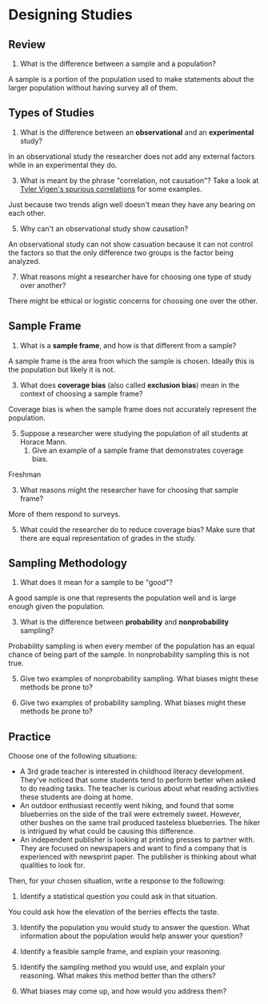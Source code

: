 # Designing Studies

## Review
1. What is the difference between a sample and a population?

A sample is a portion of the population used to make statements about the larger population without having survey all of them.

## Types of Studies
1. What is the difference between an **observational** and an **experimental** study?

In an observational study the researcher does not add any external factors while in an experimental they do.

3. What is meant by the phrase "correlation, not causation"? Take a look at [Tyler Vigen's spurious correlations](https://www.tylervigen.com/spurious-correlations) for some examples.

Just because two trends align well doesn't mean they have any bearing on each other.

5. Why can't an observational study show causation?

An observational study can not show casuation because it can not control the factors so that the only difference two groups is the factor being analyzed.

7. What reasons might a researcher have for choosing one type of study over another?

There might be ethical or logistic concerns for choosing one over the other.

## Sample Frame
1. What is a **sample frame**, and how is that different from a sample?

A sample frame is the area from which the sample is chosen. Ideally this is the population but likely it is not.

3. What does **coverage bias** (also called **exclusion bias**) mean in the context of choosing a sample frame?

Coverage bias is when the sample frame does not accurately represent the population.

5. Suppose a researcher were studying the population of all students at Horace Mann.
   1. Give an example of a sample frame that demonstrates coverage bias.

Freshman

   3. What reasons might the researcher have for choosing that sample frame?

More of them respond to surveys.

   5. What could the researcher do to reduce coverage bias?
Make sure that there are equal representation of grades in the study.


## Sampling Methodology
1. What does it mean for a sample to be "good"?

A good sample is one that represents the population well and is large enough given the population.

3. What is the difference between **probability** and **nonprobability** sampling?

Probability sampling is when every member of the population has an equal chance of being part of the sample. In nonprobability sampling this is not true.

5. Give two examples of nonprobability sampling. What biases might these methods be prone to?



7. Give two examples of probability sampling. What biases might these methods be prone to?

## Practice
Choose one of the following situations:
  - A 3rd grade teacher is interested in childhood literacy development. They’ve noticed that some students tend to perform better when asked to do reading tasks. The teacher is curious about what reading activities these students are doing at home.
  - An outdoor enthusiast recently went hiking, and found that some blueberries on the side of the trail were extremely sweet. However, other bushes on the same trail produced tasteless blueberries. The hiker is intrigued by what could be causing this difference.
  - An independent publisher is looking at printing presses to partner with. They are focused on newspapers and want to find a company that is experienced with newsprint paper. The publisher is thinking about what qualities to look for.

Then, for your chosen situation, write a response to the following:
1. Identify a statistical question you could ask in that situation.

You could ask how the elevation of the berries effects the taste.

3. Identify the population you would study to answer the question. What information about the population would help answer your question?



5. Identify a feasible sample frame, and explain your reasoning.
6. Identify the sampling method you would use, and explain your reasoning. What makes this method better than the others?
7. What biases may come up, and how would you address them?
